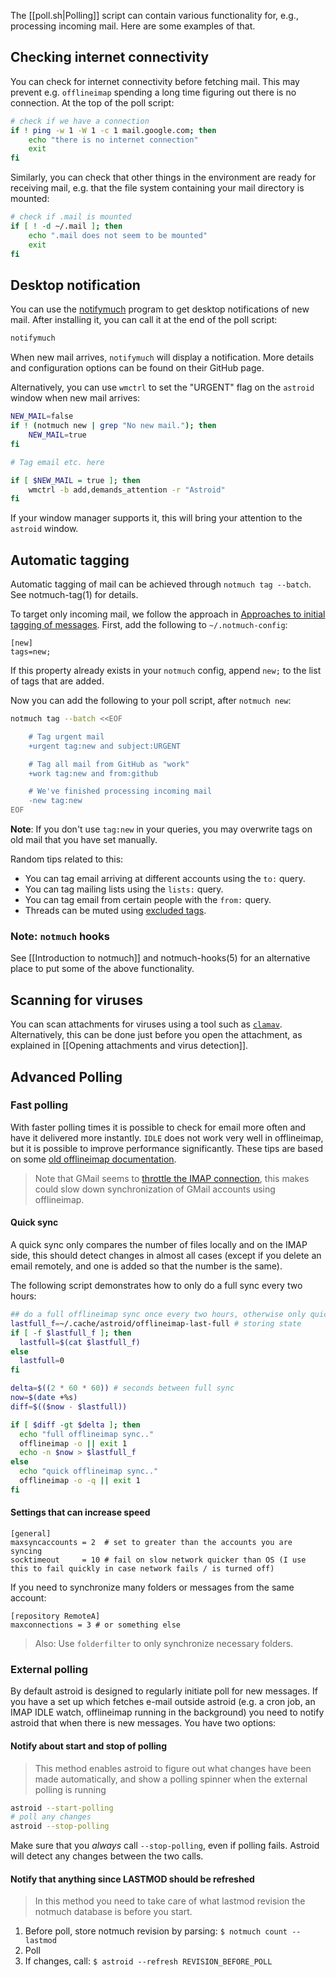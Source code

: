 The [[poll.sh|Polling]] script can contain various functionality for, e.g., processing incoming mail. Here are some examples of that.

## Checking internet connectivity
You can check for internet connectivity before fetching mail. This may prevent e.g. `offlineimap` spending a long time figuring out there is no connection. At the top of the poll script:
~~~bash
# check if we have a connection
if ! ping -w 1 -W 1 -c 1 mail.google.com; then
    echo "there is no internet connection"
    exit
fi
~~~

Similarly, you can check that other things in the environment are ready for receiving mail, e.g. that the file system containing your mail directory is mounted:
~~~bash
# check if .mail is mounted
if [ ! -d ~/.mail ]; then
    echo ".mail does not seem to be mounted"
    exit
fi
~~~

## Desktop notification
You can use the [notifymuch](https://github.com/kspi/notifymuch) program to get desktop notifications of new mail. After installing it, you can call it at the end of the poll script:
~~~bash
notifymuch
~~~
When new mail arrives, `notifymuch` will display a notification. More details and configuration options can be found on their GitHub page.

Alternatively, you can use `wmctrl` to set the "URGENT" flag on the `astroid` window when new mail arrives:
~~~bash
NEW_MAIL=false
if ! (notmuch new | grep "No new mail."); then
    NEW_MAIL=true
fi

# Tag email etc. here

if [ $NEW_MAIL = true ]; then
    wmctrl -b add,demands_attention -r "Astroid"
fi
~~~
If your window manager supports it, this will bring your attention to the `astroid` window.

## Automatic tagging
Automatic tagging of mail can be achieved through `notmuch tag --batch`. See notmuch-tag(1) for details.

To target only incoming mail, we follow the approach in [Approaches to initial tagging of messages](https://notmuchmail.org/initial_tagging/).
First, add the following to `~/.notmuch-config`:
~~~
[new]
tags=new;
~~~
If this property already exists in your `notmuch` config, append `new;` to the list of tags that are added.

Now you can add the following to your poll script, after `notmuch new`:
~~~bash
notmuch tag --batch <<EOF

    # Tag urgent mail
    +urgent tag:new and subject:URGENT

    # Tag all mail from GitHub as "work"
    +work tag:new and from:github

    # We've finished processing incoming mail
    -new tag:new
EOF
~~~
**Note**: If you don't use `tag:new` in your queries, you may overwrite tags on old mail that you have set manually.

Random tips related to this:
- You can tag email arriving at different accounts using the `to:` query.
- You can tag mailing lists using the `lists:` query.
- You can tag email from certain people with the `from:` query.
- Threads can be muted using [excluded tags](https://notmuchmail.org/excluding/).

### Note: `notmuch` hooks
See [[Introduction to notmuch]] and notmuch-hooks(5) for an alternative place to put some of the above functionality.

## Scanning for viruses
You can scan attachments for viruses using a tool such as [`clamav`](http://www.clamav.net/). Alternatively, this can be done just before you open the attachment, as explained in [[Opening attachments and virus detection]].

## Advanced Polling

### Fast polling

With faster polling times it is possible to check for email more often and have it delivered more instantly. `IDLE` does not work very well in offlineimap, but it is possible to improve performance significantly. These tips are based on some [old offlineimap documentation](http://www.offlineimap.org/doc/versions/v6.5.6/MANUAL.html#synchronization-performance).

> Note that GMail seems to [throttle the IMAP connection](https://support.google.com/a/answer/1071518?hl=en), this makes could slow down synchronization of GMail accounts using offlineimap.

#### Quick sync
A quick sync only compares the number of files locally and on the IMAP side, this should detect changes in almost all cases (except if you delete an email remotely, and one is added so that the number is the same).

The following script demonstrates how to only do a full sync every two hours:

```sh
## do a full offlineimap sync once every two hours, otherwise only quicksync
lastfull_f=~/.cache/astroid/offlineimap-last-full # storing state
if [ -f $lastfull_f ]; then
  lastfull=$(cat $lastfull_f)
else
  lastfull=0
fi

delta=$((2 * 60 * 60)) # seconds between full sync
now=$(date +%s)
diff=$(($now - $lastfull))

if [ $diff -gt $delta ]; then
  echo "full offlineimap sync.."
  offlineimap -o || exit 1
  echo -n $now > $lastfull_f
else
  echo "quick offlineimap sync.."
  offlineimap -o -q || exit 1
fi

```

#### Settings that can increase speed
```
[general]
maxsyncaccounts = 2  # set to greater than the accounts you are syncing
socktimeout     = 10 # fail on slow network quicker than OS (I use this to fail quickly in case network fails / is turned off)
```

If you need to synchronize many folders or messages from the same account:
```
[repository RemoteA]
maxconnections = 3 # or something else
```

> Also: Use `folderfilter` to only synchronize necessary folders.

### External polling
By default astroid is designed to regularly initiate poll for new messages. If you have a set up which fetches e-mail outside astroid (e.g. a cron job, an IMAP IDLE watch, offlineimap running in the background) you need to notify astroid that when there is new messages. You have two options:

#### Notify about start and stop of polling
> This method enables astroid to figure out what changes have been made automatically, and show a polling spinner when the external polling is running

```sh
astroid --start-polling
# poll any changes
astroid --stop-polling
```

Make sure that you _always_ call `--stop-polling`, even if polling fails. Astroid will detect any changes between the two calls.

#### Notify that anything since LASTMOD should be refreshed
> In this method you need to take care of what lastmod revision the notmuch database is before you start.

1. Before poll, store notmuch revision by parsing: `$ notmuch count --lastmod`
1. Poll
1. If changes, call: `$ astroid --refresh REVISION_BEFORE_POLL`